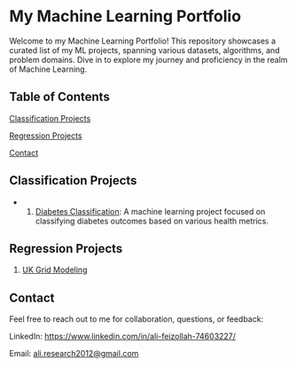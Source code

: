 # My Machine Learning Portfolio
Welcome to my Machine Learning Portfolio! This repository showcases a curated list of my ML projects, spanning various datasets, algorithms, and problem domains. Dive in to explore my journey and proficiency in the realm of Machine Learning.

## Table of Contents
[Classification Projects](https://github.com/faizollah/MyMLProjects/edit/main/README.md#classification-projects)

[Regression Projects]()
<!--Clustering Projects
Deep Learning Projects
NLP Projects
Time Series Analysis-->
[Contact](https://github.com/faizollah/MyMLProjects/edit/main/README.md#contact)

## Classification Projects
- 1. [Diabetes Classification](https://github.com/faizollah/diabetes_classification): A machine learning project focused on classifying diabetes outcomes based on various health metrics.

## Regression Projects
1. [UK Grid Modeling](https://github.com/faizollah/UK-Grid-Modeling)

<!--
## Clustering Projects
Project Name 1: Short description here.
Project Name 2: Short description here.

## Deep Learning Projects
Project Name 1: Short description here.
Project Name 2: Short description here.

## NLP Projects
Project Name 1: Short description here.
Project Name 2: Short description here.

## Time Series Analysis
Project Name 1: Short description here.
Project Name 2: Short description here.-->

## Contact
Feel free to reach out to me for collaboration, questions, or feedback:

LinkedIn: https://www.linkedin.com/in/ali-feizollah-74603227/

Email: ali.research2012@gmail.com

